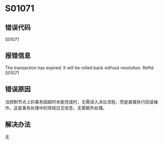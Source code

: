 # S01071

## 错误代码

S01071

## 报错信息

The transaction <tid> has expired. It will be rolled back without resolution.
RefId: S01071

## 错误原因

当控制节点上的事务因超时未能完成时，无需进入决议流程，而是直接执行回滚操作。这是事务处理中的常规日志信息，无需额外处理。

## 解决办法

无

